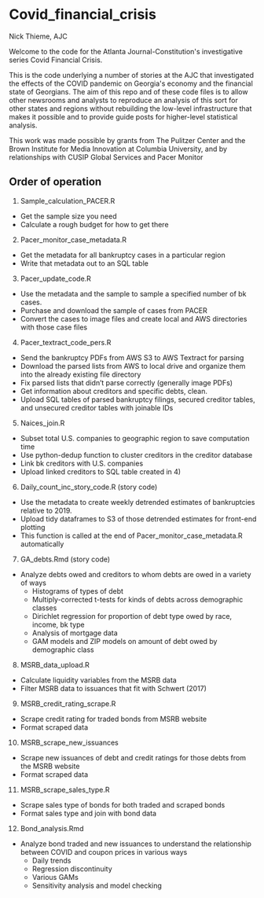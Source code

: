 # Covid_financial_crisis

Nick Thieme, AJC

Welcome to the code for the Atlanta Journal-Constitution's investigative series Covid Financial Crisis. 

This is the code underlying a number of stories at the AJC that investigated the effects of the COVID pandemic on Georgia's economy and the financial state of Georgians. The aim of this repo and of these code files is to allow other newsrooms and analysts to reproduce an analysis of this sort for other states and regions without rebuilding the low-level infrastructure that makes it possible and to provide guide posts for higher-level statistical analysis.

This work was made possible by grants from The Pulitzer Center and the Brown Institute for Media Innovation at Columbia University, and by relationships with CUSIP Global Services and Pacer Monitor

## Order of operation

1.	Sample_calculation_PACER.R
 - Get the sample size you need
 - Calculate a rough budget for how to get there
2.	Pacer_monitor_case_metadata.R
  - Get the metadata for all bankruptcy cases in a particular region
  - Write that metadata out to an SQL table
3.	Pacer_update_code.R
  - Use the metadata and the sample to sample a specified number of bk cases.
  - Purchase and download the sample of cases from PACER
  - Convert the cases to image files and create local and AWS directories with those case files
4.	Pacer_textract_code_pers.R
  - Send the bankruptcy PDFs from AWS S3 to AWS Textract for parsing
  - Download the parsed lists from AWS to local drive and organize them into the already existing file directory
  - Fix parsed lists that didn’t parse correctly (generally image PDFs)
  - Get information about creditors and specific debts, clean.
  - Upload SQL tables of parsed bankruptcy filings, secured creditor tables, and unsecured creditor tables with joinable IDs
5.	Naices_join.R
  - Subset total U.S. companies to geographic region to save computation time
  - Use python-dedup function to cluster creditors in the creditor database
  - Link bk creditors with U.S. companies
  - Upload linked creditors to SQL table created in 4)
6.	Daily_count_inc_story_code.R (story code)
  - Use the metadata to create weekly detrended estimates of bankruptcies relative to 2019.
  - Upload tidy dataframes to S3 of those detrended estimates for front-end plotting
  - This function is called at the end of Pacer_monitor_case_metadata.R automatically
7.	GA_debts.Rmd (story code)
  - Analyze debts owed and creditors to whom debts are owed in a variety of ways
    - Histograms of types of debt
    - Multiply-corrected t-tests for kinds of debts across demographic classes
    - Dirichlet regression for proportion of debt type owed by race, income, bk type
    - Analysis of mortgage data
    - GAM models and ZIP models on amount of debt owed by demographic class
8.	MSRB_data_upload.R
  - Calculate liquidity variables from the MSRB data
  - Filter MSRB data to issuances that fit with Schwert (2017)
9.	MSRB_credit_rating_scrape.R
  - Scrape credit rating for traded bonds from MSRB website 
  - Format scraped data
10.	MSRB_scrape_new_issuances
  - Scrape new issuances of debt and credit ratings for those debts from the MSRB website
  - Format scraped data
11.	MSRB_scrape_sales_type.R
  - Scrape sales type of bonds for both traded and scraped bonds
  - Format sales type and join with bond data
12.	Bond_analysis.Rmd
  - Analyze bond traded and new issuances to understand the relationship between COVID and coupon prices in various ways
    - Daily trends
    - Regression discontinuity
    - Various GAMs 
    - Sensitivity analysis and model checking

